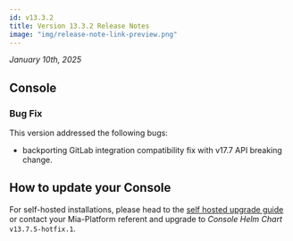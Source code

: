 ```yaml
---
id: v13.3.2
title: Version 13.3.2 Release Notes
image: "img/release-note-link-preview.png"
---
```


_January 10th, 2025_

## Console

### Bug Fix

This version addressed the following bugs:

* backporting GitLab integration compatibility fix with v17.7 API breaking change.

## How to update your Console

For self-hosted installations, please head to the [self hosted upgrade guide](/docs/13.7.5/infrastructure/self-hosted/installation-chart/how-to-upgrade) or contact your Mia-Platform referent and upgrade to _Console Helm Chart_ `v13.7.5-hotfix.1`.

